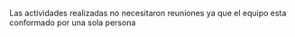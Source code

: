 Las actividades realizadas no necesitaron reuniones ya que el equipo esta conformado por una sola persona